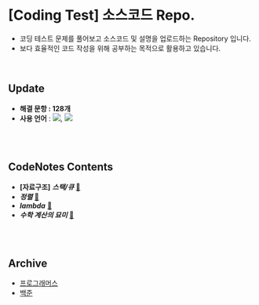 # [Coding Test] 소스코드 Repo.
- 코딩 테스트 문제를 풀어보고 소스코드 및 설명을 업로드하는 Repository 입니다.
- 보다 효율적인 코드 작성을 위해 공부하는 목적으로 활용하고 있습니다.

<br>

## Update
- **해결 문항 : 128개**
- **사용 언어** : <img src="https://img.shields.io/badge/python-F6F8FA.svg?style=flat&logo=python&logoColor=3776AB" />, <img src="https://img.shields.io/badge/SQL-F6F8FA.svg?style=flat&logo=mysql&logoColor=4479A1" />

<br><br>

## CodeNotes Contents
- **[자료구조]** ***스택/큐*** [🔗](CodeNotes/스택_큐)
- ***정렬*** [🔗](CodeNotes/정렬)
- ***lambda*** [🔗](CodeNotes/lambda)
- ***수학 계산의 묘미*** [🔗](CodeNotes/수학의묘미)

<br><br>

## Archive
- [프로그래머스](https://github.com/2kilometer/CodingTest/tree/bea67460e4a4c3621043d5a871aedb37970523e5/%ED%94%84%EB%A1%9C%EA%B7%B8%EB%9E%98%EB%A8%B8%EC%8A%A4)
- [백준](https://github.com/2kilometer/CodingTest/tree/bea67460e4a4c3621043d5a871aedb37970523e5/%EB%B0%B1%EC%A4%80)


